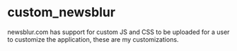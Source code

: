 # custom_newsblur
newsblur.com has support for custom JS and CSS to be uploaded for a user to customize the application, these are my customizations.
